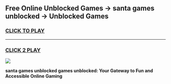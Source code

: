 
## Free Online Unblocked Games → santa games unblocked → Unblocked Games
<h3>
<a href="https://premium.freeplayer.one?title=santa_games_unblocked&ref=21F">CLICK TO PLAY</a></h3>
<hr>

<h3>
<a href="https://premium.freeplayer.one?title=santa_games_unblocked&ref=21F">CLICK 2 PLAY</a>
  
</h3>

<a href="https://premium.freeplayer.one?title=santa_games_unblocked&ref=21F/"><img src="https://clearcache.store/games.png"></a>


**santa games unblocked games unblocked: Your Gateway to Fun and Accessible Online Gaming**
